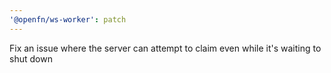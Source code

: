 ```yaml
---
'@openfn/ws-worker': patch
---
```


Fix an issue where the server can attempt to claim even while it's waiting to shut down

